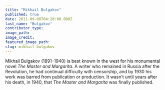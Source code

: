 ```yaml
---
title: "Mikhail Bulgakov"
published: true
date: 2011-09-08T04:20:00.000Z
last_name: "Bulgakov"
contributor_type:
image_path:
image_credit:
featured_image_path:
slug: mikhail-bulgakov
---
```


Mikhail Bulgakov (1891–1940) is best known in the west for his monumental novel _The Master and Margarita_. A writer who remained in Russia after the Revolution, he had continual difficulty with censorship, and by 1930 his work was barred from publication or production. It wasn’t until years after his death, in 1940, that _The Master and Margarita_ was finally published.

